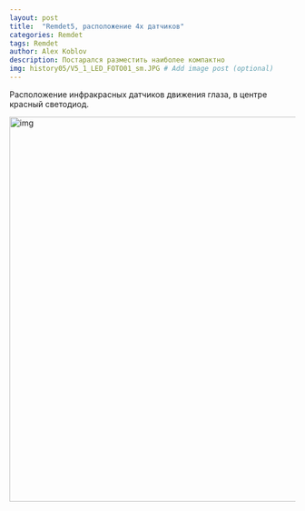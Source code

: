 ```yaml
---
layout: post
title:  "Remdet5, расположение 4х датчиков"
categories: Remdet
tags: Remdet
author: Alex Koblov
description: Постарался разместить наиболее компактно
img: history05/V5_1_LED_FOTO01_sm.JPG # Add image post (optional)
---
```

<p>Расположение инфракрасных датчиков движения глаза, в центре красный светодиод.</p>
<p><a  href="{{ site.baseurl }}/assets/images/history05/V5_1_LED_FOTO01.JPG" class="highslide" onclick="return hs.expand(this)">
   <img src="{{ site.baseurl }}/assets/images/history05/V5_1_LED_FOTO01_sm.JPG" alt="img" width="677" /></a></p>  